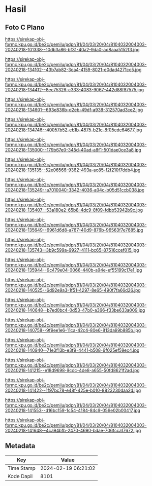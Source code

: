 # Hasil

## Foto C Plano

https://sirekap-obj-formc.kpu.go.id/be2c/pemilu/pdpr/81/04/03/20/04/8104032004003-20240218-101338--10db3a86-bf31-40a2-9da0-ad8aaa5152f3.jpg

https://sirekap-obj-formc.kpu.go.id/be2c/pemilu/pdpr/81/04/03/20/04/8104032004003-20240218-134102--43b7ab82-3ca4-4159-8021-e0dad4271cc5.jpg

https://sirekap-obj-formc.kpu.go.id/be2c/pemilu/pdpr/81/04/03/20/04/8104032004003-20240218-134412--8ec75326-c333-4083-9067-442d88f87575.jpg

https://sirekap-obj-formc.kpu.go.id/be2c/pemilu/pdpr/81/04/03/20/04/8104032004003-20240218-134601--693e836b-d2eb-49df-a938-312570ad3ce2.jpg

https://sirekap-obj-formc.kpu.go.id/be2c/pemilu/pdpr/81/04/03/20/04/8104032004003-20240218-134746--40057b52-eb1b-4875-b21c-8f05ede64677.jpg

https://sirekap-obj-formc.kpu.go.id/be2c/pemilu/pdpr/81/04/03/20/04/8104032004003-20240218-135000--179b67e0-345d-40ad-a8f1-501dae0ce3a8.jpg

https://sirekap-obj-formc.kpu.go.id/be2c/pemilu/pdpr/81/04/03/20/04/8104032004003-20240218-135135--52e06566-9362-493a-ac85-f2f210f7ddb4.jpg

https://sirekap-obj-formc.kpu.go.id/be2c/pemilu/pdpr/81/04/03/20/04/8104032004003-20240218-135249--a7010040-3342-4036-a04c-b05d51ccb038.jpg

https://sirekap-obj-formc.kpu.go.id/be2c/pemilu/pdpr/81/04/03/20/04/8104032004003-20240218-135407--53a180e2-65b8-4dc9-8f09-fdbb53942b9c.jpg

https://sirekap-obj-formc.kpu.go.id/be2c/pemilu/pdpr/81/04/03/20/04/8104032004003-20240218-135649--6961d6d8-a767-40d9-876b-96563f7e7685.jpg

https://sirekap-obj-formc.kpu.go.id/be2c/pemilu/pdpr/81/04/03/20/04/8104032004003-20240218-135743--3b9c599a-9927-4111-bc65-87516ccef015.jpg

https://sirekap-obj-formc.kpu.go.id/be2c/pemilu/pdpr/81/04/03/20/04/8104032004003-20240218-135944--9c479e04-0066-440b-a94e-ef55199c17e1.jpg

https://sirekap-obj-formc.kpu.go.id/be2c/pemilu/pdpr/81/04/03/20/04/8104032004003-20240218-140525--6d92e9a3-1f51-4297-8e65-490f7fa66d26.jpg

https://sirekap-obj-formc.kpu.go.id/be2c/pemilu/pdpr/81/04/03/20/04/8104032004003-20240218-140648--b7ed0bc4-0d53-47b0-a366-f33be633a009.jpg

https://sirekap-obj-formc.kpu.go.id/be2c/pemilu/pdpr/81/04/03/20/04/8104032004003-20240218-140758--9f9ee1e6-11ca-42c4-80e6-813da99b885b.jpg

https://sirekap-obj-formc.kpu.go.id/be2c/pemilu/pdpr/81/04/03/20/04/8104032004003-20240218-140940--71e3f13b-e3f9-4441-b508-9f025ef59ec4.jpg

https://sirekap-obj-formc.kpu.go.id/be2c/pemilu/pdpr/81/04/03/20/04/8104032004003-20240218-141215--e18d9698-9cdc-4de8-a655-50fd8621f2ad.jpg

https://sirekap-obj-formc.kpu.go.id/be2c/pemilu/pdpr/81/04/03/20/04/8104032004003-20240218-141422--1f97bc78-e48f-425e-b010-8823230daa2d.jpg

https://sirekap-obj-formc.kpu.go.id/be2c/pemilu/pdpr/81/04/03/20/04/8104032004003-20240218-141553--d16bc159-1c54-4184-84c9-059e02b00417.jpg

https://sirekap-obj-formc.kpu.go.id/be2c/pemilu/pdpr/81/04/03/20/04/8104032004003-20240218-141648--4ca94bfb-2470-4690-bdae-706fcca17672.jpg


## Metadata

| Key        | Value               |
| ---------- | ------------------- |
| Time Stamp | 2024-02-19 06:21:02 |
| Kode Dapil | 8101                |



